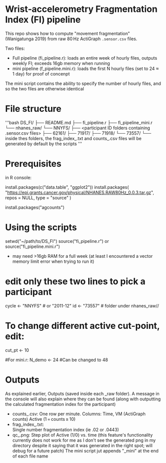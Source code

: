 # Wrist‑accelerometry Fragmentation Index (FI) pipeline #

This repo shows how to compute "movement fragmentation" (Wanigatunga 2019) from raw 80 Hz ActiGraph `.sensor.csv` files.

Two files:
- Full pipeline (fi_pipeline.r): loads an entire week of hourly files, outputs weekly FI; exceeds 16gb memory when running
- mini pipeline (f_pipeline.mini.r): loads the first N hourly files (set to 24 ≈ 1 day) for proof of concenpt

The mini script contains the ability to specify the number of hourly files, and so the two files are otherwise identical

# File structure #
'''bash
DS_FI/
├── README.md
├── fi_pipeline.r
├── fi_pipeline_mini.r
└── nhanes_raw/
    └── NNYFS/
        ├── <participant ID folders containing .sensor.csv files> 
        ├── 62161/
        ├── 71917/
        ├── 71918/
        └── 73557/
            └── inside thes folders, the frag_index_.txt and counts_.csv files will be generated by default by the scripts
'''

# Prerequisites #

in R console:

install.packages(c("data.table", "ggplot2"))
install.packages(
  "https://epi.grants.cancer.gov/physical/NHANES.RAW80Hz_0.0.3.tar.gz",
  repos = NULL, type = "source"
)

install.packages("agcounts")

# Using the scripts #

setwd("~/path/to/DS_FI")
source("fi_pipeline.r") or source("fi_pipeline.mini.r") 

- may need >16gb RAM for a full week (at least I encountered a vector memory limit error when trying to run it)

# edit only these two lines to pick a participant
cycle <- "NNYFS" # or "2011-12"
id    <- "73557" # folder under nhanes_raw/<cycle>/

# To change different active cut-point, edit:
cut_pt <- 10

#For mini.r:
N_demo <- 24 #Can be changed to 48

# Outputs #

As explained earlier, Outputs (saved inside each <ID>_raw folder). A message in the console will also explain where they can be found (along with outputting the calculated fragmentation index for the participant)

- counts_<ID>.csv: 
    One row per minute. 
    Columns: Time, VM (ActiGraph counts) 
    Active (1 = counts ≥ 10)
- frag_index_<ID>.txt:	
    Single number fragmentation index (ie .02 or .0443)
- qc_<ID>.png:
    Step plot of Active (1/0) vs. time
    (this feature's functionality currently does not work for me as I don't see the generated png in my directory despite it saying that it was generated in the right spot; will debug for a future patch)
The mini script jut appends "_mini" at the end of each file name